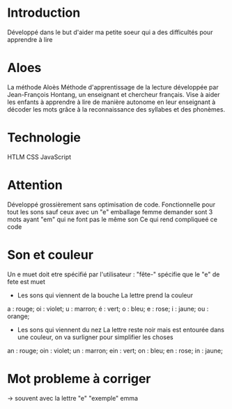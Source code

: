 # Introduction

Développé dans le but d'aider ma petite soeur qui a des difficultés pour apprendre à lire

# Aloes

La méthode Aloès
Méthode d'apprentissage de la lecture développée par Jean-François Hontang, un enseignant et chercheur français.
Vise à aider les enfants à apprendre à lire de manière autonome en leur enseignant à décoder
les mots grâce à la reconnaissance des syllabes et des phonèmes.

# Technologie

HTLM CSS JavaScript

# Attention

Développé grossièrement sans optimisation de code.
Fonctionnelle pour tout les sons sauf ceux avec un "e"
emballage femme demander sont 3 mots ayant "em" qui ne font pas le même son
Ce qui rend compliqueé ce code

# Son et couleur

Un e muet doit etre spécifié par l'utilisateur : "fête-" spécifie que le "e" de fete est muet

- Les sons qui viennent de la bouche
  La lettre prend la couleur

a : rouge;
oi : violet;
u : marron;
é : vert;
o : bleu;
e : rose;
i : jaune;
ou : orange;

- Les sons qui viennent du nez
  La lettre reste noir mais est entourée dans une couleur, on va surligner pour simplifier les choses

an : rouge;
oin : violet;
un : marron;
ein : vert;
on : bleu;
en : rose;
in : jaune;

# Mot probleme à corriger

-> souvent avec la lettre "e"
"exemple"
emma

